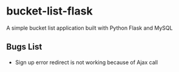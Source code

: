 # bucket-list-flask
A simple bucket list application built with Python Flask and MySQL

## Bugs List
####

* Sign up error redirect is not working because of Ajax call
